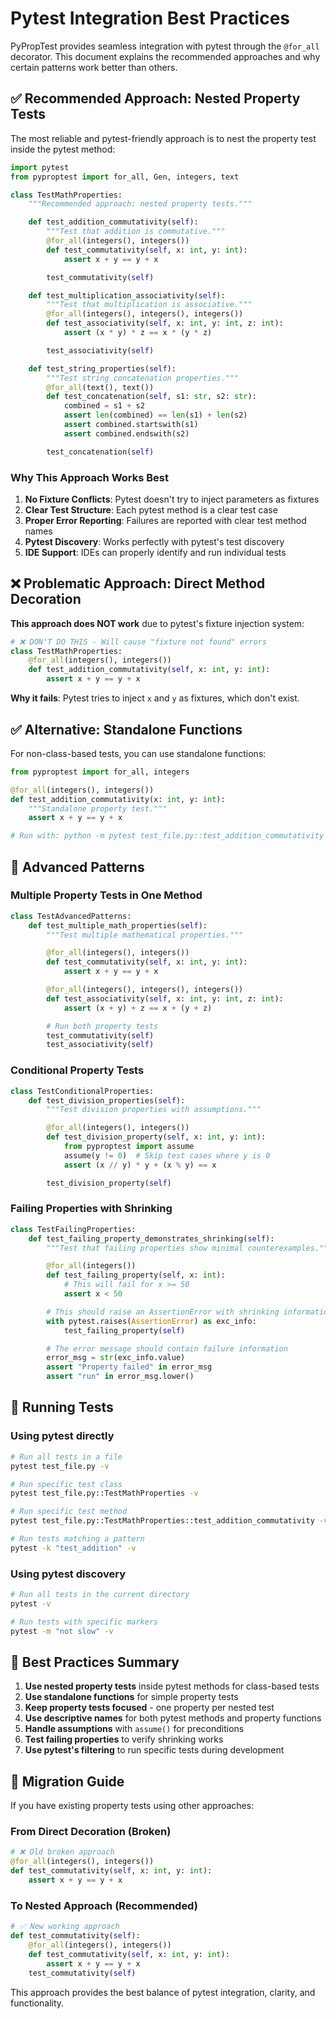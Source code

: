 # Pytest Integration Best Practices

PyPropTest provides seamless integration with pytest through the `@for_all` decorator. This document explains the recommended approaches and why certain patterns work better than others.

## ✅ Recommended Approach: Nested Property Tests

The most reliable and pytest-friendly approach is to nest the property test inside the pytest method:

```python
import pytest
from pyproptest import for_all, Gen, integers, text

class TestMathProperties:
    """Recommended approach: nested property tests."""

    def test_addition_commutativity(self):
        """Test that addition is commutative."""
        @for_all(integers(), integers())
        def test_commutativity(self, x: int, y: int):
            assert x + y == y + x

        test_commutativity(self)

    def test_multiplication_associativity(self):
        """Test that multiplication is associative."""
        @for_all(integers(), integers(), integers())
        def test_associativity(self, x: int, y: int, z: int):
            assert (x * y) * z == x * (y * z)

        test_associativity(self)

    def test_string_properties(self):
        """Test string concatenation properties."""
        @for_all(text(), text())
        def test_concatenation(self, s1: str, s2: str):
            combined = s1 + s2
            assert len(combined) == len(s1) + len(s2)
            assert combined.startswith(s1)
            assert combined.endswith(s2)

        test_concatenation(self)
```

### Why This Approach Works Best

1. **No Fixture Conflicts**: Pytest doesn't try to inject parameters as fixtures
2. **Clear Test Structure**: Each pytest method is a clear test case
3. **Proper Error Reporting**: Failures are reported with clear test method names
4. **Pytest Discovery**: Works perfectly with pytest's test discovery
5. **IDE Support**: IDEs can properly identify and run individual tests

## ❌ Problematic Approach: Direct Method Decoration

**This approach does NOT work** due to pytest's fixture injection system:

```python
# ❌ DON'T DO THIS - Will cause "fixture not found" errors
class TestMathProperties:
    @for_all(integers(), integers())
    def test_addition_commutativity(self, x: int, y: int):
        assert x + y == y + x
```

**Why it fails**: Pytest tries to inject `x` and `y` as fixtures, which don't exist.

## ✅ Alternative: Standalone Functions

For non-class-based tests, you can use standalone functions:

```python
from pyproptest import for_all, integers

@for_all(integers(), integers())
def test_addition_commutativity(x: int, y: int):
    """Standalone property test."""
    assert x + y == y + x

# Run with: python -m pytest test_file.py::test_addition_commutativity
```

## 🎯 Advanced Patterns

### Multiple Property Tests in One Method

```python
class TestAdvancedPatterns:
    def test_multiple_math_properties(self):
        """Test multiple mathematical properties."""

        @for_all(integers(), integers())
        def test_commutativity(self, x: int, y: int):
            assert x + y == y + x

        @for_all(integers(), integers(), integers())
        def test_associativity(self, x: int, y: int, z: int):
            assert (x + y) + z == x + (y + z)

        # Run both property tests
        test_commutativity(self)
        test_associativity(self)
```

### Conditional Property Tests

```python
class TestConditionalProperties:
    def test_division_properties(self):
        """Test division properties with assumptions."""

        @for_all(integers(), integers())
        def test_division_property(self, x: int, y: int):
            from pyproptest import assume
            assume(y != 0)  # Skip test cases where y is 0
            assert (x // y) * y + (x % y) == x

        test_division_property(self)
```

### Failing Properties with Shrinking

```python
class TestFailingProperties:
    def test_failing_property_demonstrates_shrinking(self):
        """Test that failing properties show minimal counterexamples."""

        @for_all(integers())
        def test_failing_property(self, x: int):
            # This will fail for x >= 50
            assert x < 50

        # This should raise an AssertionError with shrinking information
        with pytest.raises(AssertionError) as exc_info:
            test_failing_property(self)

        # The error message should contain failure information
        error_msg = str(exc_info.value)
        assert "Property failed" in error_msg
        assert "run" in error_msg.lower()
```

## 🚀 Running Tests

### Using pytest directly

```bash
# Run all tests in a file
pytest test_file.py -v

# Run specific test class
pytest test_file.py::TestMathProperties -v

# Run specific test method
pytest test_file.py::TestMathProperties::test_addition_commutativity -v

# Run tests matching a pattern
pytest -k "test_addition" -v
```

### Using pytest discovery

```bash
# Run all tests in the current directory
pytest -v

# Run tests with specific markers
pytest -m "not slow" -v
```

## 📝 Best Practices Summary

1. **Use nested property tests** inside pytest methods for class-based tests
2. **Use standalone functions** for simple property tests
3. **Keep property tests focused** - one property per nested test
4. **Use descriptive names** for both pytest methods and property functions
5. **Handle assumptions** with `assume()` for preconditions
6. **Test failing properties** to verify shrinking works
7. **Use pytest's filtering** to run specific tests during development

## 🔧 Migration Guide

If you have existing property tests using other approaches:

### From Direct Decoration (Broken)
```python
# ❌ Old broken approach
@for_all(integers(), integers())
def test_commutativity(self, x: int, y: int):
    assert x + y == y + x
```

### To Nested Approach (Recommended)
```python
# ✅ New working approach
def test_commutativity(self):
    @for_all(integers(), integers())
    def test_commutativity(self, x: int, y: int):
        assert x + y == y + x
    test_commutativity(self)
```

This approach provides the best balance of pytest integration, clarity, and functionality.

